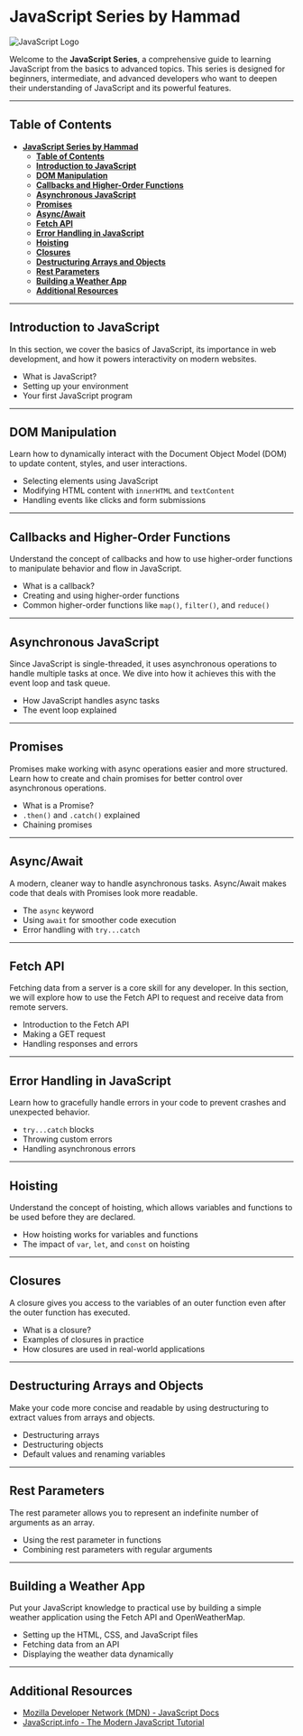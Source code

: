 # **JavaScript Series by Hammad**

![JavaScript Logo](https://upload.wikimedia.org/wikipedia/commons/6/6a/JavaScript-logo.png)

Welcome to the **JavaScript Series**, a comprehensive guide to learning JavaScript from the basics to advanced topics. This series is designed for beginners, intermediate, and advanced developers who want to deepen their understanding of JavaScript and its powerful features.

---

## **Table of Contents**

- [**JavaScript Series by Hammad**](#javascript-series-by-hammad)
  - [**Table of Contents**](#table-of-contents)
  - [**Introduction to JavaScript**](#introduction-to-javascript)
  - [**DOM Manipulation**](#dom-manipulation)
  - [**Callbacks and Higher-Order Functions**](#callbacks-and-higher-order-functions)
  - [**Asynchronous JavaScript**](#asynchronous-javascript)
  - [**Promises**](#promises)
  - [**Async/Await**](#asyncawait)
  - [**Fetch API**](#fetch-api)
  - [**Error Handling in JavaScript**](#error-handling-in-javascript)
  - [**Hoisting**](#hoisting)
  - [**Closures**](#closures)
  - [**Destructuring Arrays and Objects**](#destructuring-arrays-and-objects)
  - [**Rest Parameters**](#rest-parameters)
  - [**Building a Weather App**](#building-a-weather-app)
  - [**Additional Resources**](#additional-resources)

---

## **Introduction to JavaScript**

In this section, we cover the basics of JavaScript, its importance in web development, and how it powers interactivity on modern websites.

- What is JavaScript?
- Setting up your environment
- Your first JavaScript program

---

## **DOM Manipulation**

Learn how to dynamically interact with the Document Object Model (DOM) to update content, styles, and user interactions.

- Selecting elements using JavaScript
- Modifying HTML content with `innerHTML` and `textContent`
- Handling events like clicks and form submissions

---

## **Callbacks and Higher-Order Functions**

Understand the concept of callbacks and how to use higher-order functions to manipulate behavior and flow in JavaScript.

- What is a callback?
- Creating and using higher-order functions
- Common higher-order functions like `map()`, `filter()`, and `reduce()`

---

## **Asynchronous JavaScript**

Since JavaScript is single-threaded, it uses asynchronous operations to handle multiple tasks at once. We dive into how it achieves this with the event loop and task queue.

- How JavaScript handles async tasks
- The event loop explained

---

## **Promises**

Promises make working with async operations easier and more structured. Learn how to create and chain promises for better control over asynchronous operations.

- What is a Promise?
- `.then()` and `.catch()` explained
- Chaining promises

---

## **Async/Await**

A modern, cleaner way to handle asynchronous tasks. Async/Await makes code that deals with Promises look more readable.

- The `async` keyword
- Using `await` for smoother code execution
- Error handling with `try...catch`

---

## **Fetch API**

Fetching data from a server is a core skill for any developer. In this section, we will explore how to use the Fetch API to request and receive data from remote servers.

- Introduction to the Fetch API
- Making a GET request
- Handling responses and errors

---

## **Error Handling in JavaScript**

Learn how to gracefully handle errors in your code to prevent crashes and unexpected behavior.

- `try...catch` blocks
- Throwing custom errors
- Handling asynchronous errors

---

## **Hoisting**

Understand the concept of hoisting, which allows variables and functions to be used before they are declared.

- How hoisting works for variables and functions
- The impact of `var`, `let`, and `const` on hoisting

---

## **Closures**

A closure gives you access to the variables of an outer function even after the outer function has executed.

- What is a closure?
- Examples of closures in practice
- How closures are used in real-world applications

---

## **Destructuring Arrays and Objects**

Make your code more concise and readable by using destructuring to extract values from arrays and objects.

- Destructuring arrays
- Destructuring objects
- Default values and renaming variables

---

## **Rest Parameters**

The rest parameter allows you to represent an indefinite number of arguments as an array.

- Using the rest parameter in functions
- Combining rest parameters with regular arguments

---

## **Building a Weather App**

Put your JavaScript knowledge to practical use by building a simple weather application using the Fetch API and OpenWeatherMap.

- Setting up the HTML, CSS, and JavaScript files
- Fetching data from an API
- Displaying the weather data dynamically

---

## **Additional Resources**

- [Mozilla Developer Network (MDN) - JavaScript Docs](https://developer.mozilla.org/en-US/docs/Web/JavaScript)
- [JavaScript.info - The Modern JavaScript Tutorial](https://javascript.info/)
